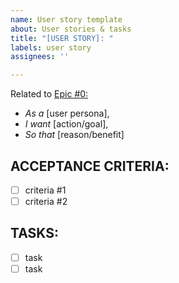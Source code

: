 ```yaml
---
name: User story template
about: User stories & tasks
title: "[USER STORY]: "
labels: user story
assignees: ''

---
```


Related to [Epic #0: ]()

* *As a* [user persona], 
* *I want* [action/goal],
* *So that* [reason/benefit]

## ACCEPTANCE CRITERIA:

* [ ] criteria #1
* [ ] criteria #2

## TASKS:

* [ ] task
* [ ] task
